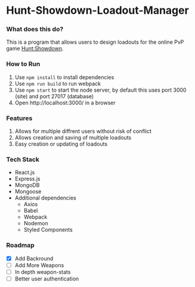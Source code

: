 # Hunt-Showdown-Loadout-Manager
### What does this do?
This is a program that allows users to design loadouts for the online PvP game [Hunt:Showdown](https://www.huntshowdown.com).
### How to Run
1. Use `npm install` to install dependencies
2. Use `npm run build` to run webpack
3. Use `npm start` to start the node server, by default this uses port 3000 (site) and port 27017 (database)
4. Open http://localhost:3000/ in a browser
### Features
1. Allows for multiple diffrent users without risk of conflict
2. Allows creation and saving of multiple loadouts
3. Easy creation or updating of loadouts
### Tech Stack
* React.js
* Express.js
* MongoDB
* Mongoose
* Additional dependencies
  + Axios
  + Babel
  + Webpack
  + Nodemon
  + Styled Components
### Roadmap
- [x] Add Backround
- [ ] Add More Weapons
- [ ] In depth weapon-stats
- [ ] Better user authentication
